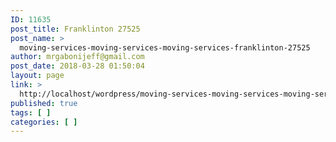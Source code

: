 ```yaml
---
ID: 11635
post_title: Franklinton 27525
post_name: >
  moving-services-moving-services-moving-services-franklinton-27525
author: mrgabonijeff@gmail.com
post_date: 2018-03-28 01:50:04
layout: page
link: >
  http://localhost/wordpress/moving-services-moving-services-moving-services-franklinton-27525/
published: true
tags: [ ]
categories: [ ]
---
```

